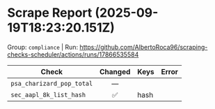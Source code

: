 # Scrape Report (2025-09-19T18:23:20.151Z)

Group: `compliance`  |  Run: https://github.com/AlbertoRoca96/scraping-checks-scheduler/actions/runs/17866535584

| Check | Changed | Keys | Error |
|---|:---:|:--|:--|
| `psa_charizard_pop_total` | — |  |  |
| `sec_aapl_8k_list_hash` | ✅ | hash |  |
